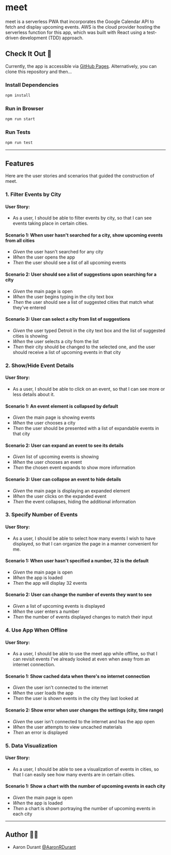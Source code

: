 # meet
meet is a serverless PWA that incorporates the Google Calendar API to fetch and display upcoming events. AWS is the cloud provider hosting the serverless function for this app, which was built with React using a test-driven development (TDD) approach.
## Check It Out 🤩
Currently, the app is accessible via [GitHub Pages](https://aaronrdurant.github.io/meet/). Alternatively, you can clone this repository and then...
### Install Dependencies
```bash
npm install
```
### Run in Browser
```bash
npm run start
```
### Run Tests
```bash
npm run test
```
---
## Features
Here are the user stories and scenarios that guided the construction of meet.
### 1. Filter Events by City
#### User Story:
- As a user, I should be able to filter events by city, so that I can see events taking place in certain cities.
#### Scenario 1: When user hasn't searched for a city, show upcoming events from all cities
- _Given_ the user hasn't searched for any city
- _When_ the user opens the app
- _Then_ the user should see a list of all upcoming events
#### Scenario 2: User should see a list of suggestions upon searching for a city
- _Given_ the main page is open
- _When_ the user begins typing in the city text box
- _Then_ the user should see a list of suggested cities that match what they've entered
#### Scenario 3: User can select a city from list of suggestions
- _Given_ the user typed Detroit in the city text box and the list of suggested cities is showing
- _When_ the user selects a city from the list
- _Then_ their city should be changed to the selected one, and the user should receive a list of upcoming events in that city
### 2. Show/Hide Event Details
#### User Story:
- As a user, I should be able to click on an event, so that I can see more or less details about it.
#### Scenario 1: An event element is collapsed by default
- _Given_ the main page is showing events
- _When_ the user chooses a city
- _Then_ the user should be presented with a list of expandable events in that city
#### Scenario 2: User can expand an event to see its details
- _Given_ list of upcoming events is showing
- _When_ the user chooses an event
- _Then_ the chosen event expands to show more information
#### Scenario 3: User can collapse an event to hide details
- _Given_ the main page is displaying an expanded element
- _When_ the user clicks on the expanded event
- _Then_ the event collapses, hiding the additional information
### 3. Specify Number of Events
#### User Story:
- As a user, I should be able to select how many events I wish to have displayed, so that I can organize the page in a manner convenient for me.
#### Scenario 1: When user hasn't specified a number, 32 is the default
- _Given_ the main page is open
- _When_ the app is loaded
- _Then_ the app will display 32 events
#### Scenario 2: User can change the number of events they want to see
- _Given_ a list of upcoming events is displayed
- _When_ the user enters a number
- _Then_ the number of events displayed changes to match their input
### 4. Use App When Offline
#### User Story:
- As a user, I should be able to use the meet app while offline, so that I can revisit events I've already looked at even when away from an internet connection.
#### Scenario 1: Show cached data when there's no internet connection
- _Given_ the user isn't connected to the internet
- _When_ the user loads the app
- _Then_ the user is shown events in the city they last looked at
#### Scenario 2: Show error when user changes the settings (city, time range)
- _Given_ the user isn't connected to the internet and has the app open
- _When_ the user attempts to view uncached materials
- _Then_ an error is displayed
### 5. Data Visualization
#### User Story:
- As a user, I should be able to see a visualization of events in cities, so that I can easily see how many events are in certain cities.
#### Scenario 1: Show a chart with the number of upcoming events in each city
- _Given_ the main page is open
- _When_ the app is loaded
- _Then_ a chart is shown portraying the number of upcoming events in each city
---
## Author 👨‍💻
- Aaron Durant [@AaronRDurant](https://twitter.com/AaronRDurant)
